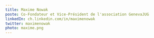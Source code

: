 ```yaml
---
title: Maxime Nowak
poste: Co-Fondateur et Vice-Président de l'association GenevaJUG
linkedIn: ch.linkedin.com/in/maximenowak
twitter: maximenowak
photo: maxime.png
---
```

